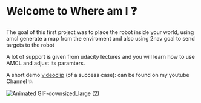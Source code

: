 # Welcome to Where am I :question:

The goal of this first project was to place the robot inside your world, using amcl generate a map from the enviroment and also using 2nav goal to send targets to the robot

 A lot of support is given from udacity lectures and you will learn how to use AMCL and adjust its paramters.

A short demo [videoclip](https://www.youtube.com/watch?v=5pzY93kGLI4) (of a success case): can be found on my youtube Channel :boom:

![Animated GIF-downsized_large (2)](https://user-images.githubusercontent.com/51816415/77530105-bf298b80-6e88-11ea-92b7-b88668b2b1f2.gif)
